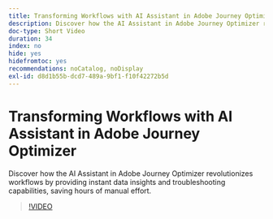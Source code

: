 ```yaml
---
title: Transforming Workflows with AI Assistant in Adobe Journey Optimizer
description: Discover how the AI Assistant in Adobe Journey Optimizer revolutionizes workflows by providing instant data insights and troubleshooting capabilities, saving hours of manual effort.
doc-type: Short Video
duration: 34
index: no
hide: yes
hidefromtoc: yes
recommendations: noCatalog, noDisplay
exl-id: d8d1b55b-dcd7-489a-9bf1-f10f42272b5d
---
```

# Transforming Workflows with AI Assistant in Adobe Journey Optimizer

Discover how the AI Assistant in Adobe Journey Optimizer revolutionizes workflows by providing instant data insights and troubleshooting capabilities, saving hours of manual effort.

<!-- 65_S653_3442539_33_transforming-workflows-with-ai-assistant-in-adobe-journey-optimizer -->
>[!VIDEO](https://video.tv.adobe.com/v/3458195/?learn=on&enablevpops=true)
